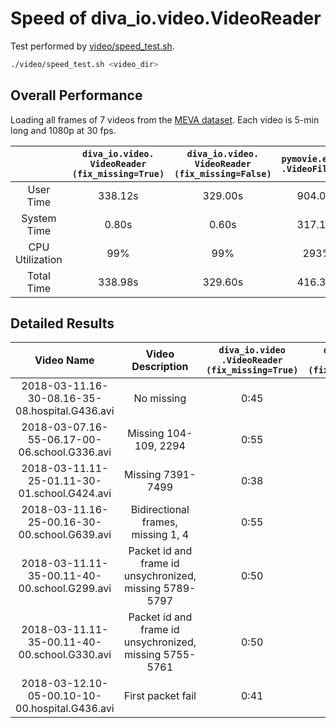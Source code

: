 # Speed of diva_io.video.VideoReader

Test performed by [video/speed_test.sh](../video/speed_test.sh).

```sh
./video/speed_test.sh <video_dir>
```

## Overall Performance

Loading all frames of 7 videos from the [MEVA dataset](http://mevadata.org). Each video is 5-min long and 1080p at 30 fps.

|  | `diva_io.video. VideoReader (fix_missing=True)` | `diva_io.video. VideoReader (fix_missing=False)` | `pymovie.editor .VideoFileClip` | `cv2.VideoCapture` |
|:---------------:|:----------------------------------------------:|:-----------------------------------------------:|:-------------------------------:|:------------------:|
| User Time | 338.12s | 329.00s | 904.09s | 844.35s |
| System Time | 0.80s | 0.60s | 317.14s | 6.44s |
| CPU Utilization | 99% | 99% | 293% | 264% |
| Total Time | 338.98s | 329.60s | 416.31s | 321.06s |

## Detailed Results

| Video Name | Video Description | `diva_io.video .VideoReader (fix_missing=True)` | `diva_io.video .VideoReader (fix_missing=False)` | `pymovie.editor .VideoFileClip` | `cv2.VideoCapture` |
|:----------------------------------------------:|:-------------------------------------------------------:|:-----------------------------------------------:|:------------------------------------------------:|:-------------------------------:|:------------------:|
| 2018-03-11.16-30-08.16-35-08.hospital.G436.avi | No missing | 0:45 | 0:44 | 1:00 | 0:26 |
| 2018-03-07.16-55-06.17-00-06.school.G336.avi | Missing 104-109, 2294 | 0:55 | 0:53 | 0:59 | 0:26 |
| 2018-03-11.11-25-01.11-30-01.school.G424.avi | Missing 7391-7499 | 0:38 | 0:37 | 0:58 | 0:26 |
| 2018-03-11.16-25-00.16-30-00.school.G639.avi | Bidirectional frames, missing 1, 4 | 0:55 | 0:53 | 0:59 | 0:27 |
| 2018-03-11.11-35-00.11-40-00.school.G299.avi | Packet id and frame id unsychronized, missing 5789-5797 | 0:50 | 0:49 | 0:58 | 1:42 |
| 2018-03-11.11-35-00.11-40-00.school.G330.avi | Packet id and frame id unsychronized, missing 5755-5761 | 0:50 | 0:49 | 0:58 | 0:39 |
| 2018-03-12.10-05-00.10-10-00.hospital.G436.avi | First packet fail | 0:41 | 0:41 | 0:59 | 1:11 |
